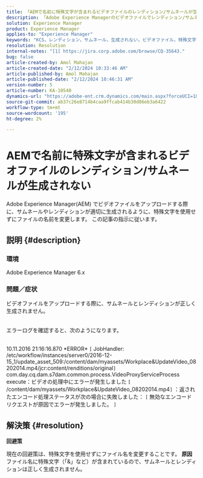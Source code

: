 ```yaml
---
title: 「AEMで名前に特殊文字が含まれるビデオファイルのレンディション/サムネールが生成されない」
description: 「Adobe Experience Managerのビデオファイルでレンディション/サムネールが生成されない問題を修正する方法を説明します。」
solution: Experience Manager
product: Experience Manager
applies-to: "Experience Manager"
keywords: "KCS，レンディション，サムネール，生成されない，ビデオファイル，特殊文字，名前， AEM, Adobe Experience Manager"
resolution: Resolution
internal-notes: "[1] https://jira.corp.adobe.com/browse/CQ-35643."
bug: false
article-created-by: Amol Mahajan
article-created-date: "2/12/2024 10:33:46 AM"
article-published-by: Amol Mahajan
article-published-date: "2/12/2024 10:46:31 AM"
version-number: 5
article-number: KA-10540
dynamics-url: "https://adobe-ent.crm.dynamics.com/main.aspx?forceUCI=1&pagetype=entityrecord&etn=knowledgearticle&id=2d5bf62d-92c9-ee11-9079-6045bd006b4b"
source-git-commit: ab37c26e8714b4caa9ffcab414b30d86eb3a6422
workflow-type: tm+mt
source-wordcount: '195'
ht-degree: 2%

---
```


# AEMで名前に特殊文字が含まれるビデオファイルのレンディション/サムネールが生成されない


Adobe Experience Manager(AEM) でビデオファイルをアップロードする際に、サムネールやレンディションが適切に生成されるように、特殊文字を使用せずにファイルの名前を変更します。 この記事の指示に従います。

## 説明 {#description}


### <b>環境</b>

Adobe Experience Manager 6.x



### <b>問題／症状</b>

ビデオファイルをアップロードする際に、サムネールとレンディションが正しく生成されません。

<br>エラーログを確認すると、次のようになります。

<br>10.11.2016 21:16:16.870 \*ERROR\* `[` JobHandler: /etc/workflow/instances/server0/2016-12-15_1/update_asset_509:/content/dam/myassets/Workplace&amp;UpdateVideo_08202014.mp4/jcr:content/renditions/original`]`  com.day.cq.dam.s7dam.common.process.VideoProxyServiceProcess execute：ビデオの処理中にエラーが発生しました `[` /content/dam/myassets/Workplace&amp;UpdateVideo_08202014.mp4`]`  ：返されたエンコード処理ステータスが次の場合に失敗しました： `[` 無効なエンコードリクエストが原因でエラーが発生しました。 `]`

## 解決策 {#resolution}


<b>回避策</b>

現在の回避策は、特殊文字を使用せずにファイル名を変更することです。
<b>原因 </b>
ファイル名に特殊文字（「&amp;」など）が含まれているので、サムネールとレンディションは正しく生成されません。
